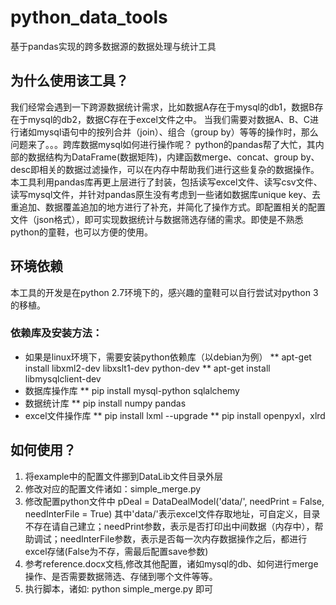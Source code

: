# python_data_tools
基于pandas实现的跨多数据源的数据处理与统计工具

## 为什么使用该工具？
我们经常会遇到一下跨源数据统计需求，比如数据A存在于mysql的db1，数据B存在于mysql的db2，数据C存在于excel文件之中。
当我们需要对数据A、B、C进行诸如mysql语句中的按列合并（join）、组合（group by）等等的操作时，那么问题来了。。。跨库数据mysql如何进行操作呢？
python的pandas帮了大忙，其内部的数据结构为DataFrame(数据矩阵)，内建函数merge、concat、group by、desc即相关的数据过滤操作，可以在内存中帮助我们进行这些复杂的数据操作。
本工具利用pandas库再更上层进行了封装，包括读写excel文件、读写csv文件、读写mysql文件，并针对pandas原生没有考虑到一些诸如数据库unique key、去重追加、数据覆盖追加的地方进行了补充，并简化了操作方式。即配置相关的配置文件（json格式），即可实现数据统计与数据筛选存储的需求。即使是不熟悉python的童鞋，也可以方便的使用。

## 环境依赖
本工具的开发是在python 2.7环境下的，感兴趣的童鞋可以自行尝试对python 3的移植。

### 依赖库及安装方法：
- 如果是linux环境下，需要安装python依赖库（以debian为例）
** apt-get install libxml2-dev libxslt1-dev python-dev
** apt-get install libmysqlclient-dev
- 数据库操作库
** pip install mysql-python sqlalchemy
- 数据统计库
** pip install numpy pandas
- excel文件操作库
** pip install lxml --upgrade
** pip install openpyxl，xlrd

## 如何使用？
1. 将example中的配置文件挪到DataLib文件目录外层
2. 修改对应的配置文件诸如：simple_merge.py
3. 修改配置python文件中
pDeal = DataDealModel('data/', needPrint = False, needInterFile = True)
其中'data/'表示excel文件存取地址，可自定义，目录不存在请自己建立；needPrint参数，表示是否打印出中间数据（内存中），帮助调试；needInterFile参数，表示是否每一次内存数据操作之后，都进行excel存储(False为不存，需最后配置save参数)
4. 参考reference.docx文档,修改其他配置，诸如mysql的db、如何进行merge操作、是否需要数据筛选、存储到哪个文件等等。
5. 执行脚本，诸如: python simple_merge.py 即可